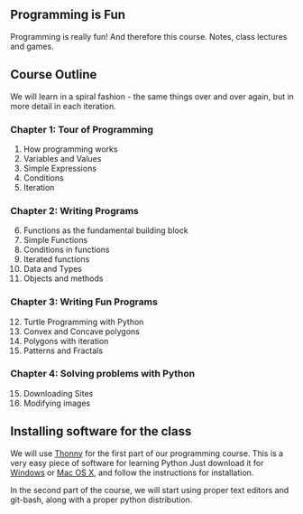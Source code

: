 ## Programming is Fun
Programming is really fun! And therefore this course.
Notes, class lectures and games.


## Course Outline
We will learn in a spiral fashion - the same things over and over again, but in more detail in each iteration.

### Chapter 1: Tour of Programming
1. How programming works
2. Variables and Values
3. Simple Expressions
4. Conditions
5. Iteration

### Chapter 2: Writing Programs
6. Functions as the fundamental building block
7. Simple Functions
8. Conditions in functions
9. Iterated functions
10. Data and Types
11. Objects and methods

### Chapter 3: Writing Fun Programs
12. Turtle Programming with Python
13. Convex and Concave polygons
14. Polygons with iteration
15. Patterns and Fractals

### Chapter 4: Solving problems with Python
15. Downloading Sites
16. Modifying images


## Installing software for the class
We will use [Thonny](https://thonny.org/) for the first part of our programming course.
This is a very easy piece of software for learning Python
Just download it for [Windows](https://github.com/thonny/thonny/releases/download/v3.2.7/thonny-3.2.7.exe) or 
[Mac OS X](https://github.com/thonny/thonny/releases/download/v3.2.7/thonny-3.2.7.pkg), and follow the instructions
for installation.


In the second part of the course, we will start using proper text editors and git-bash,
along with a proper python distribution.

